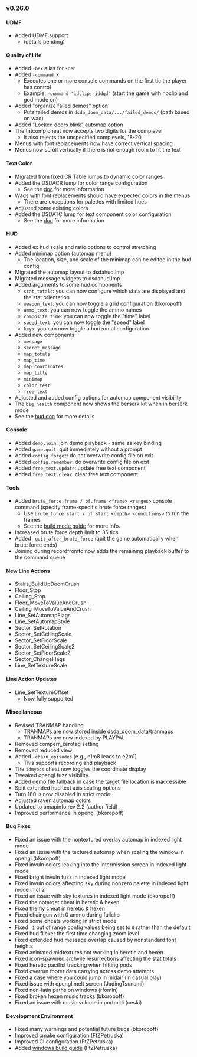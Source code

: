 ### v0.26.0

#### UDMF
- Added UDMF support
  - (details pending)

#### Quality of Life
- Added `-bex` alias for `-deh`
- Added `-command X`
  - Executes one or more console commands on the first tic the player has control
  - Example: `-command "idclip; iddqd"` (start the game with noclip and god mode on)
- Added "organize failed demos" option
  - Puts failed demos in `dsda_doom_data/.../failed_demos/` (path based on wad)
- Added "Locked doors blink" automap option
- The tntcomp cheat now accepts two digits for the complevel
  - It also rejects the unspecified complevels, 18-20
- Menus with font replacements now have correct vertical spacing
- Menus now scroll vertically if there is not enough room to fit the text

#### Text Color
- Migrated from fixed CR Table lumps to dynamic color ranges
- Added the DSDACR lump for color range configuration
  - See the [doc](../docs/color_range.md) for more information
- Wads with font replacements should have expected colors in the menus
  - There are exceptions for palettes with limited hues
- Adjusted some existing colors
- Added the DSDATC lump for text component color configuration
  - See the [doc](../docs/text_color.md) for more information

#### HUD
- Added ex hud scale and ratio options to control stretching
- Added minimap option (automap menu)
  - The location, size, and scale of the minimap can be edited in the hud config
- Migrated the automap layout to dsdahud.lmp
- Migrated message widgets to dsdahud.lmp
- Added arguments to some hud components
  - `stat_totals`: you can now configure which stats are displayed and the stat orientation
  - `weapon_text`: you can now toggle a grid configuration (bkoropoff)
  - `ammo_text`: you can now toggle the ammo names
  - `composite_time`: you can now toggle the "time" label
  - `speed_text`: you can now toggle the "speed" label
  - `keys`: you can now toggle a horizontal configuration
- Added new components:
  - `message`
  - `secret_message`
  - `map_totals`
  - `map_time`
  - `map_coordinates`
  - `map_title`
  - `minimap`
  - `color_test`
  - `free_text`
- Adjusted and added config options for automap component visibility
- The `big_health` component now shows the berserk kit when in berserk mode
- See the [hud doc](../docs/hud.md) for more details

#### Console
- Added `demo.join`: join demo playback - same as key binding
- Added `game.quit`: quit immediately without a prompt
- Added `config.forget`: do not overwrite config file on exit
- Added `config.remember`: do overwrite config file on exit
- Added `free_text.update`: update free text component
- Added `free_text.clear`: clear free text component

#### Tools
- Added `brute_force.frame / bf.frame <frame> <ranges>` console command (specify frame-specific brute force ranges)
  - Use `brute_force.start / bf.start <depth> <conditions>` to run the frames
  - See the [build mode guide](../docs/build_mode.md) for more info.
- Increased brute force depth limit to 35 tics
- Added `-quit_after_brute_force` (quit the game automatically when brute force ends)
- Joining during recordfromto now adds the remaining playback buffer to the command queue

#### New Line Actions
- Stairs_BuildUpDoomCrush
- Floor_Stop
- Ceiling_Stop
- Floor_MoveToValueAndCrush
- Ceiling_MoveToValueAndCrush
- Line_SetAutomapFlags
- Line_SetAutomapStyle
- Sector_SetRotation
- Sector_SetCeilingScale
- Sector_SetFloorScale
- Sector_SetCeilingScale2
- Sector_SetFloorScale2
- Sector_ChangeFlags
- Line_SetTextureScale

#### Line Action Updates
- Line_SetTextureOffset
  - Now fully supported

#### Miscellaneous
- Revised TRANMAP handling
  - TRANMAPs are now stored inside dsda_doom_data/tranmaps
  - TRANMAPs are now indexed by PLAYPAL
- Removed comperr_zerotag setting
- Removed reduced view
- Added `-chain_episodes` (e.g., e1m8 leads to e2m1)
  - This supports recording and playback
- The `idmypos` cheat now toggles the coordinate display
- Tweaked opengl fuzz visibility
- Added demo file fallback in case the target file location is inaccessible
- Split extended hud text axis scaling options
- Turn 180 is now disabled in strict mode
- Adjusted raven automap colors
- Updated to umapinfo rev 2.2 (author field)
- Improved performance in opengl (bkoropoff)

#### Bug Fixes
- Fixed an issue with the nontextured overlay automap in indexed light mode
- Fixed an issue with the textured automap when scaling the window in opengl (bkoropoff)
- Fixed invuln colors leaking into the intermission screen in indexed light mode
- Fixed bright invuln fuzz in indexed light mode
- Fixed invuln colors affecting sky during nonzero palette in indexed light mode in cl 2
- Fixed an issue with sky textures in indexed light mode (bkoropoff)
- Fixed the notarget cheat in heretic & hexen
- Fixed the fly cheat in heretic & hexen
- Fixed chaingun with 0 ammo during fullclip
- Fixed some cheats working in strict mode
- Fixed `-1` out of range config values being set to `0` rather than the default
- Fixed hud flicker the first time changing zoom level
- Fixed extended hud message overlap caused by nonstandard font heights
- Fixed animated midtextures not working in heretic and hexen
- Fixed icon-spawned archvile resurrections affecting the stat totals
- Fixed heretic pacifist tracking when hitting pods
- Fixed overrun footer data carrying across demo attempts
- Fixed a case where you could jump in midair (in casual play)
- Fixed issue with opengl melt screen (JadingTsunami)
- Fixed non-latin paths on windows (rfomin)
- Fixed broken hexen music tracks (bkoropoff)
- Fixed an issue with music volume in portmidi (ceski)

#### Development Environment
- Fixed many warnings and potential future bugs (bkoropoff)
- Improved cmake configuration (FtZPetruska)
- Improved CI configuration (FtZPetruska)
- Added [windows build guide](../docs/guides/building_on_windows.md) (FtZPetruska)

